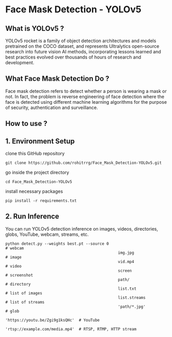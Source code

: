 # Face Mask Detection - YOLOv5

## What is YOLOv5 ?
YOLOv5 rocket is a family of object detection architectures and models pretrained on the COCO dataset, and represents Ultralytics open-source research into future vision AI methods, incorporating lessons learned and best practices evolved over thousands of hours of research and development.

## What Face Mask Detection Do ?
Face mask detection refers to detect whether a person is wearing a mask or not. In fact, the problem is reverse engineering of face detection where the face is detected using different machine learning algorithms for the purpose of security, authentication and surveillance.

## How to use ?
## 1. Environment Setup
clone this GitHub repository

    git clone https://github.com/rohitrrg/Face_Mask_Detection-YOLOv5.git

go inside the project directory

    cd Face_Mask_Detection-YOLOv5

install necessary packages

    pip install -r requirements.txt

## 2. Run Inference
You can run YOLOv5 detection inference on images, videos, directories, globs, YouTube, webcam, streams, etc.

  
    python detect.py --weights best.pt --source 0                               # webcam
                                                     img.jpg                         # image
                                                     vid.mp4                         # video
                                                     screen                          # screenshot
                                                     path/                           # directory
                                                     list.txt                        # list of images
                                                     list.streams                    # list of streams
                                                     'path/*.jpg'                    # glob
                                                     'https://youtu.be/Zgi9g1ksQHc'  # YouTube
                                                     'rtsp://example.com/media.mp4'  # RTSP, RTMP, HTTP stream


